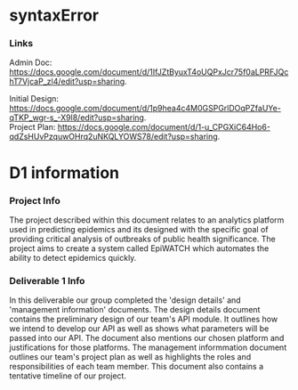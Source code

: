 # syntaxError
### Links 
Admin Doc: https://docs.google.com/document/d/1IfJZtByuxT4oUQPxJcr75f0aLPRFJQchT7VjcaP_zl4/edit?usp=sharing.  

Initial Design: https://docs.google.com/document/d/1p9hea4c4M0GSPGrlDOqPZfaUYe-qTKP_wgr-s_-X9l8/edit?usp=sharing.  
Project Plan: https://docs.google.com/document/d/1-u_CPGXiC64Ho6-qdZsHUvPzquwOHrq2uNKQLYOWS78/edit?usp=sharing.  

# D1 information
### Project Info
The project described within this document relates to an analytics platform used in predicting epidemics and its designed with the specific goal of providing critical analysis of outbreaks of public health significance. The project aims to create a system called EpiWATCH which automates the ability to detect epidemics quickly.

### Deliverable 1 Info
In this deliverable our group completed the 'design details' and 'management information' documents. The design details document contains the preliminary design of our team's API module. It outlines how we intend to develop our API as well as shows what parameters will be passed into our API. The document also mentions our chosen platform and justifications for those platforms. The management informmation document outlines our team's project plan as well as highlights the roles and responsibilities of each team member. This document also contains a tentative timeline of our project.
